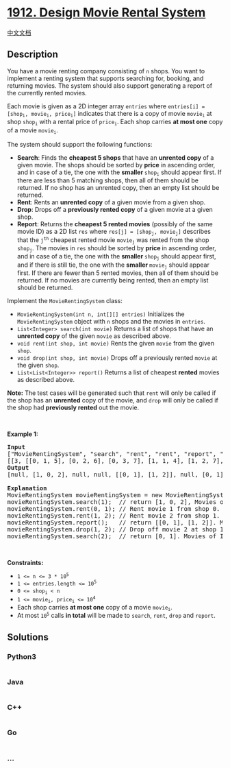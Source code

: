 # [1912. Design Movie Rental System](https://leetcode.com/problems/design-movie-rental-system)

[中文文档](/solution/1900-1999/1912.Design%20Movie%20Rental%20System/README.md)

## Description

<p>You have a movie renting company consisting of <code>n</code> shops. You want to implement a renting system that supports searching for, booking, and returning movies. The system should also support generating a report of the currently rented movies.</p>

<p>Each movie is given as a 2D integer array <code>entries</code> where <code>entries[i] = [shop<sub>i</sub>, movie<sub>i</sub>, price<sub>i</sub>]</code> indicates that there is a copy of movie <code>movie<sub>i</sub></code> at shop <code>shop<sub>i</sub></code> with a rental price of <code>price<sub>i</sub></code>. Each shop carries <strong>at most one</strong> copy of a movie <code>movie<sub>i</sub></code>.</p>

<p>The system should support the following functions:</p>

<ul>
	<li><strong>Search</strong>: Finds the <strong>cheapest 5 shops</strong> that have an <strong>unrented copy</strong> of a given movie. The shops should be sorted by <strong>price</strong> in ascending order, and in case of a tie, the one with the <strong>smaller </strong><code>shop<sub>i</sub></code> should appear first. If there are less than 5 matching shops, then all of them should be returned. If no shop has an unrented copy, then an empty list should be returned.</li>
	<li><strong>Rent</strong>: Rents an <strong>unrented copy</strong> of a given movie from a given shop.</li>
	<li><strong>Drop</strong>: Drops off a <strong>previously rented copy</strong> of a given movie at a given shop.</li>
	<li><strong>Report</strong>: Returns the <strong>cheapest 5 rented movies</strong> (possibly of the same movie ID) as a 2D list <code>res</code> where <code>res[j] = [shop<sub>j</sub>, movie<sub>j</sub>]</code> describes that the <code>j<sup>th</sup></code> cheapest rented movie <code>movie<sub>j</sub></code> was rented from the shop <code>shop<sub>j</sub></code>. The movies in <code>res</code> should be sorted by <strong>price </strong>in ascending order, and in case of a tie, the one with the <strong>smaller </strong><code>shop<sub>j</sub></code> should appear first, and if there is still tie, the one with the <strong>smaller </strong><code>movie<sub>j</sub></code> should appear first. If there are fewer than 5 rented movies, then all of them should be returned. If no movies are currently being rented, then an empty list should be returned.</li>
</ul>

<p>Implement the <code>MovieRentingSystem</code> class:</p>

<ul>
	<li><code>MovieRentingSystem(int n, int[][] entries)</code> Initializes the <code>MovieRentingSystem</code> object with <code>n</code> shops and the movies in <code>entries</code>.</li>
	<li><code>List&lt;Integer&gt; search(int movie)</code> Returns a list of shops that have an <strong>unrented copy</strong> of the given <code>movie</code> as described above.</li>
	<li><code>void rent(int shop, int movie)</code> Rents the given <code>movie</code> from the given <code>shop</code>.</li>
	<li><code>void drop(int shop, int movie)</code> Drops off a previously rented <code>movie</code> at the given <code>shop</code>.</li>
	<li><code>List&lt;List&lt;Integer&gt;&gt; report()</code> Returns a list of cheapest <strong>rented</strong> movies as described above.</li>
</ul>

<p><strong>Note:</strong> The test cases will be generated such that <code>rent</code> will only be called if the shop has an <strong>unrented</strong> copy of the movie, and <code>drop</code> will only be called if the shop had <strong>previously rented</strong> out the movie.</p>

<p>&nbsp;</p>
<p><strong class="example">Example 1:</strong></p>

<pre>
<strong>Input</strong>
[&quot;MovieRentingSystem&quot;, &quot;search&quot;, &quot;rent&quot;, &quot;rent&quot;, &quot;report&quot;, &quot;drop&quot;, &quot;search&quot;]
[[3, [[0, 1, 5], [0, 2, 6], [0, 3, 7], [1, 1, 4], [1, 2, 7], [2, 1, 5]]], [1], [0, 1], [1, 2], [], [1, 2], [2]]
<strong>Output</strong>
[null, [1, 0, 2], null, null, [[0, 1], [1, 2]], null, [0, 1]]

<strong>Explanation</strong>
MovieRentingSystem movieRentingSystem = new MovieRentingSystem(3, [[0, 1, 5], [0, 2, 6], [0, 3, 7], [1, 1, 4], [1, 2, 7], [2, 1, 5]]);
movieRentingSystem.search(1);  // return [1, 0, 2], Movies of ID 1 are unrented at shops 1, 0, and 2. Shop 1 is cheapest; shop 0 and 2 are the same price, so order by shop number.
movieRentingSystem.rent(0, 1); // Rent movie 1 from shop 0. Unrented movies at shop 0 are now [2,3].
movieRentingSystem.rent(1, 2); // Rent movie 2 from shop 1. Unrented movies at shop 1 are now [1].
movieRentingSystem.report();   // return [[0, 1], [1, 2]]. Movie 1 from shop 0 is cheapest, followed by movie 2 from shop 1.
movieRentingSystem.drop(1, 2); // Drop off movie 2 at shop 1. Unrented movies at shop 1 are now [1,2].
movieRentingSystem.search(2);  // return [0, 1]. Movies of ID 2 are unrented at shops 0 and 1. Shop 0 is cheapest, followed by shop 1.
</pre>

<p>&nbsp;</p>
<p><strong>Constraints:</strong></p>

<ul>
	<li><code>1 &lt;= n &lt;= 3 * 10<sup>5</sup></code></li>
	<li><code>1 &lt;= entries.length &lt;= 10<sup>5</sup></code></li>
	<li><code>0 &lt;= shop<sub>i</sub> &lt; n</code></li>
	<li><code>1 &lt;= movie<sub>i</sub>, price<sub>i</sub> &lt;= 10<sup>4</sup></code></li>
	<li>Each shop carries <strong>at most one</strong> copy of a movie <code>movie<sub>i</sub></code>.</li>
	<li>At most <code>10<sup>5</sup></code> calls <strong>in total</strong> will be made to <code>search</code>, <code>rent</code>, <code>drop</code> and <code>report</code>.</li>
</ul>


## Solutions

<!-- tabs:start -->

### **Python3**

```python

```

### **Java**

```java

```

### **C++**

```cpp

```

### **Go**

```go

```

### **...**

```

```

<!-- tabs:end -->